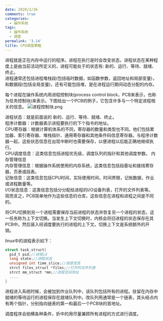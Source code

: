 ```yaml
---
date: 2020/2/26
comments: true
categories:
  - 操作系统
tags:
  - 操作系统
  - 调度
permalink: '3.14'
title: CPU调度策略
---
```

进程就是正在内存中运行的程序。进程在执行是时会改变状态，进程状态在某种程度上是由当前活动所定义的，进程可能处于的状态有: 新的、运行、等待、就绪、终止。  
进程通常还包括进程堆栈段(包括临时数据，如函数参数，返回地址和局部变量)，和数据段(包括全局变量)，还有可能包括堆，是在进程运行期间动态分配的内存。

每个进程在操作系统内用进程控制块(process control block，PCB来表示，也称为任务控制块)来表示。下图给出一个PCB的例子，它包含许多与一个特定进程相关的信息。
![进程控制块.png](https://i.loli.net/2020/03/12/L2QksTh68ieOnPX.png)

进程状态：就是前面说的 新的、运行、等待、就绪、终止。  
程序计数器：计数器表示进程要执行的下个指令的地址。  
CPU寄存器：根据计算机体系的不同，寄存器的数量和类型也不同。他们包括累加器、索引寄存器、堆栈指针、通用寄存器和其他条件码信息寄存器。与程序计数器一起，这些状态信息在出现中断时也需要保存，以便进程以后能正确地继续执行。  
CPU调度信息：这类信息包括进程优先级，调度队列的指针和其他调度参数。
内存管理信息  
内存管理信息：根据操作系统使用的内存系统，这类信息包括段基址和接线寄存器，页表或段表。  
记账信息：这类信息包括CPU时间，实际使用时间，时间界限，记账数据，作业或进程数量等。  
I/O状态信息：这类信息包括分分配给进程的I/O设备列表，打开的文件列表等。  
简而言之，PCB简单地作为这些信息的仓库，这些信息在进程和进程之间是不同的。  

将CPU切换到另一个进程需要保存当前进程的状态并恢复另一个进程的状态，这一任务称为上下文切换。当发生上下文切换时，内核会将旧进程的状态保存在其PCB中。然后装入经调度要执行的进程的上下文。切换上下文是系统额外的开销。  

linux中的进程表示如下：  

```c
struct task_struct{
  pid_t pid;//进程id
  long state;//进程状态
  unsigned int time_slice;//调度信息
  strct files_struct *files;//打开的文件列表
  strct mm_struct *mm;//进程空间地址
  ....
}
```

进程进入系统时候，会被加到作业队列中，该队列包括所有的进程。驻留在内存中就绪的等待运行的进程保存在就绪队列中。改队列用通常是一个链表，其头结点内有两个指针，分别指向链表的第一和最后一个PCB块的首地址。  

调度程序会拍横各种条件，折中的用尽量兼顾所有进程的方式进行调度。
